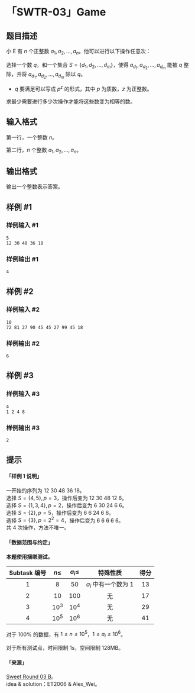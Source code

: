 # 「SWTR-03」Game

## 题目描述

小 E 有 $n$ 个正整数 $a_1,a_2,\dots,a_n$。他可以进行以下操作任意次：

选择一个数 $q$，和一个集合 $S=\{d_1,d_2,\dots,d_m\}$，使得 $a_{d_1},a_{d_2},\dots,a_{d_m}$ 能被 $q$ 整除，并将 $a_{d_1},a_{d_2},\dots,a_{d_m}$ 除以 $q$。

- $q$ 要满足可以写成 $p^z$ 的形式，其中 $p$ 为质数，$z$ 为正整数。

求最少需要进行多少次操作才能将这些数变为相等的数。

## 输入格式

第一行，一个整数 $n$。

第二行，$n$ 个整数 $a_1,a_2,\dots,a_n$。

## 输出格式

输出一个整数表示答案。

## 样例 #1

### 样例输入 #1
```
5
12 30 48 36 18
```

### 样例输出 #1

```
4
```

## 样例 #2

### 样例输入 #2
```
10
72 81 27 90 45 45 27 99 45 18
```

### 样例输出 #2

```
6
```

## 样例 #3

### 样例输入 #3
```
4
1 2 4 8
```

### 样例输出 #3

```
2
```

## 提示

#### 「样例 1 说明」

一开始的序列为 12 30 48 36 18。  
选择 $S=\{4,5\},p=3$，操作后变为 12 30 48 12 6。  
选择 $S=\{1,3,4\},p=2$，操作后变为 6 30 24 6 6。  
选择 $S=\{2\},p=5$，操作后变为 6 6 24 6 6。  
选择 $S=\{3\},p=2^2=4$，操作后变为 6 6 6 6 6。  
共 4 次操作，方法不唯一。

#### 「数据范围与约定」

**本题使用捆绑测试。**

Subtask 编号 | $n\leq$ | $a_i\leq$ | 特殊性质 | 得分
:-: | :-: | :-: | :-: | :-:
$1$ | $8$ | $50$ | $a_i$ 中有一个数为 $1$ | $13$
$2$ | $10$ | $100$ | 无 | $17$
$3$ | $10^3$ | $10^4$ | 无 | $29$
$4$ | $10^5$ | $10^6$ | 无 | $41$

对于 $100\%$ 的数据，有 $1\leq n\leq 10^5$，$1\leq a_i\leq 10^6$。

对于所有测试点，时间限制 1s，空间限制 128MB。

#### 「来源」

[Sweet Round 03 B](https://www.luogu.com.cn/contest/24755)。  
idea & solution：ET2006 & Alex_Wei。
